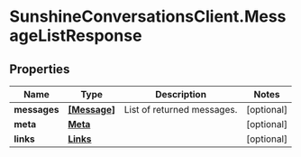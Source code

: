 # SunshineConversationsClient.MessageListResponse

## Properties

Name | Type | Description | Notes
------------ | ------------- | ------------- | -------------
**messages** | [**[Message]**](Message.md) | List of returned messages. | [optional] 
**meta** | [**Meta**](Meta.md) |  | [optional] 
**links** | [**Links**](Links.md) |  | [optional] 



